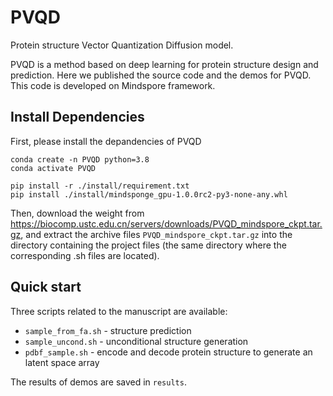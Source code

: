 # PVQD
Protein structure Vector Quantization Diffusion model.

PVQD is a method based on deep learning for protein structure design and prediction. Here we published the source code and the demos for PVQD. This code is developed on Mindspore framework.

## Install Dependencies
First, please install the depandencies of PVQD
```
conda create -n PVQD python=3.8
conda activate PVQD

pip install -r ./install/requirement.txt
pip install ./install/mindsponge_gpu-1.0.0rc2-py3-none-any.whl
```
Then, download the weight from https://biocomp.ustc.edu.cn/servers/downloads/PVQD_mindspore_ckpt.tar.gz, and extract the archive files `PVQD_mindspore_ckpt.tar.gz` into the directory containing the project files (the same directory where the corresponding .sh files are located).


## Quick start

Three scripts related to the manuscript are available:
* `sample_from_fa.sh` - structure prediction
* `sample_uncond.sh` - unconditional structure generation
* `pdbf_sample.sh` - encode and decode protein structure to generate an latent space array

The results of demos are saved in `results`.


